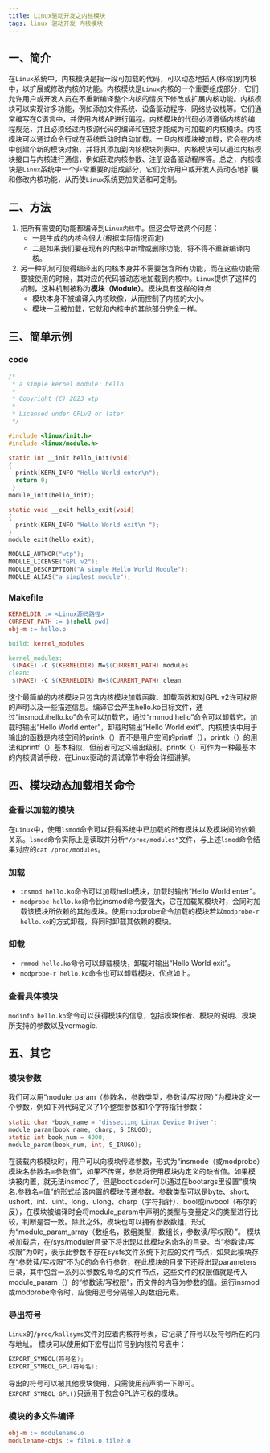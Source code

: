 ```yaml
---
title: Linux驱动开发之内核模块
tags: linux 驱动开发 内核模块
---
```


## 一、简介

在`Linux`系统中，内核模块是指一段可加载的代码，可以动态地插入(移除)到内核中，以扩展或修改内核的功能。内核模块是`Linux`内核的一个重要组成部分，它们允许用户或开发人员在不重新编译整个内核的情况下修改或扩展内核功能。内核模块可以实现许多功能，例如添加文件系统、设备驱动程序、网络协议栈等。它们通常编写在C语言中，并使用内核AP进行偏程。内核模块的代码必须遵循内核的编程规范，并且必须经过内核源代码的编译和链接才能成为可加载的内核模块。内核模块可以通过命令行或在系统启动时自动加载。一旦内核模块被加载，它会在内核中创建个新的模块对象，并将其添加到内核模块列表中。内核模块可以通过内核模块接口与内核进行通信，例如获取内核参数、注册设备驱动程序等。总之，内核模块是`Linux`系统中一个非常重要的组成部分，它们允许用户或开发人员动态地扩展和修改内核功能，从而使`Linux`系统更加灵活和可定制。

## 二、方法

1. 把所有需要的功能都编译到`Linux内核`中。但这会导致两个问题：
    * 一是生成的内核会很大(根据实际情况而定)
    * 二是如果我们要在现有的内核中新增或删除功能，将不得不重新编译内核。
2. 另一种机制可使得编译出的内核本身并不需要包含所有功能，而在这些功能需要被使用的时候，其对应的代码被动态地加载到内核中。`Linux`提供了这样的机制，这种机制被称为**模块（Module）**。模块具有这样的特点：
    * 模块本身不被编译入内核映像，从而控制了内核的大小。
    * 模块一旦被加载，它就和内核中的其他部分完全一样。

## 三、简单示例

### code

```C
/*
 * a simple kernel module: hello
 *
 * Copyright (C) 2023 wtp
 *
 * Licensed under GPLv2 or later.
 */

#include <linux/init.h>
#include <linux/module.h>

static int __init hello_init(void)
{
  printk(KERN_INFO "Hello World enter\n");
  return 0;
 }
module_init(hello_init);

static void __exit hello_exit(void)
{
  printk(KERN_INFO "Hello World exit\n ");
}
module_exit(hello_exit);

MODULE_AUTHOR("wtp");
MODULE_LICENSE("GPL v2");
MODULE_DESCRIPTION("A simple Hello World Module");
MODULE_ALIAS("a simplest module");
```

### Makefile

```Makefile
KERNELDIR := <Linux源码路径>
CURRENT_PATH := $(shell pwd)
obj-m := hello.o

build: kernel_modules

kernel_modules:
 $(MAKE) -C $(KERNELDIR) M=$(CURRENT_PATH) modules
clean:
 $(MAKE) -C $(KERNELDIR) M=$(CURRENT_PATH) clean
```

这个最简单的内核模块只包含内核模块加载函数、卸载函数和对GPL v2许可权限的声明以及一些描述信息。编译它会产生hello.ko目标文件，通过“insmod./hello.ko”命令可以加载它，通过“rmmod hello”命令可以卸载它，加载时输出“Hello World enter”，卸载时输出“Hello World exit”。内核模块中用于输出的函数是内核空间的printk（）而不是用户空间的printf（），printk（）的用法和printf（）基本相似，但前者可定义输出级别。printk（）可作为一种最基本的内核调试手段，在Linux驱动的调试章节中将会详细讲解。

## 四、模块动态加载相关命令

### 查看以加载的模块

在`Linux`中，使用`lsmod`命令可以获得系统中已加载的所有模块以及模块间的依赖关系。`lsmod`命令实际上是读取并分析`"/proc/modules"`文件，与上述`lsmod`命令结果对应的`cat /proc/modules`。

### 加载

* `insmod hello.ko`命令可以加载hello模块，加载时输出“Hello World enter”。
* `modprobe hello.ko`命令比insmod命令要强大，它在加载某模块时，会同时加载该模块所依赖的其他模块。使用modprobe命令加载的模块若以`modprobe-r hello.ko`的方式卸载，将同时卸载其依赖的模块。

### 卸载

* `rmmod hello.ko`命令可以卸载模块，卸载时输出“Hello World exit”。
* `modprobe-r hello.ko`命令也可以卸载模块，优点如上。

### 查看具体模块

`modinfo hello.ko`命令可以获得模块的信息，包括模块作者、模块的说明、模块所支持的参数以及vermagic.

## 五、其它

### 模块参数

我们可以用“module_param（参数名，参数类型，参数读/写权限）”为模块定义一个参数，例如下列代码定义了1个整型参数和1个字符指针参数：

```C
static char *book_name = "dissecting Linux Device Driver";
module_param(book_name, charp, S_IRUGO);
static int book_num = 4000;
module_param(book_num, int, S_IRUGO);
```

在装载内核模块时，用户可以向模块传递参数，形式为“insmode（或modprobe）模块名参数名=参数值”，如果不传递，参数将使用模块内定义的缺省值。如果模块被内置，就无法insmod了，但是bootloader可以通过在bootargs里设置“模块名.参数名=值”的形式给该内置的模块传递参数。参数类型可以是byte、short、ushort、int、uint、long、ulong、charp（字符指针）、bool或invbool（布尔的反），在模块被编译时会将module_param中声明的类型与变量定义的类型进行比较，判断是否一致。除此之外，模块也可以拥有参数数组，形式为“module_param_array（数组名，数组类型，数组长，参数读/写权限）”。
模块被加载后，在/sys/module/目录下将出现以此模块名命名的目录。当“参数读/写权限”为0时，表示此参数不存在sysfs文件系统下对应的文件节点，如果此模块存在“参数读/写权限”不为0的命令行参数，在此模块的目录下还将出现parameters目录，其中包含一系列以参数名命名的文件节点，这些文件的权限值就是传入module_param（）的“参数读/写权限”，而文件的内容为参数的值。运行insmod或modprobe命令时，应使用逗号分隔输入的数组元素。

### 导出符号

`Linux`的`/proc/kallsyms`文件对应着内核符号表，它记录了符号以及符号所在的内存地址。
模块可以使用如下宏导出符号到内核符号表中：

```C
EXPORT_SYMBOL(符号名);
EXPORT_SYMBOL_GPL(符号名);
```

导出的符号可以被其他模块使用，只需使用前声明一下即可。
`EXPORT_SYMBOL_GPL()`只适用于包含GPL许可权的模块。

### 模块的多文件编译

```Makefile
obj-m := modulename.o
modulename-objs := file1.o file2.o
```
